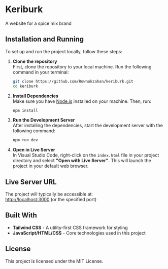 # Keriburk

A website for a spice mix brand

## Installation and Running

To set up and run the project locally, follow these steps:

1. **Clone the repository**  
   First, clone the repository to your local machine. Run the following command in your terminal:

   ```bash
   git clone https://github.com/Rownokzahan/keriburk.git
   cd keriburk
   ```

2. **Install Dependencies**  
   Make sure you have [Node.js](https://nodejs.org/) installed on your machine. Then, run:

   ```bash
   npm install
   ```

3. **Run the Development Server**  
   After installing the dependencies, start the development server with the following command:

   ```bash
   npm run dev
   ```

4. **Open in Live Server**  
   In Visual Studio Code, right-click on the `index.html` file in your project directory and select **"Open with Live Server"**. This will launch the project in your default web browser.

## Live Server URL

The project will typically be accessible at:  
[http://localhost:3000](http://localhost:3000) (or the specified port)

## Built With

- **Tailwind CSS** - A utility-first CSS framework for styling
- **JavaScript/HTML/CSS** - Core technologies used in this project

## License

This project is licensed under the MIT License.
